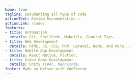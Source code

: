 ```yaml
---
home: true
tagline: Documenting all type of code
actionText: Review Documentation →
actionLink: /code/
features:
- title: Automation
  details: Git, ShellCode, Makefile, General Tips...
- title: Web Development
  details: HTML, JS, CSS, PHP, Laravel, Node, and more...
- title: Mobile App Development
  details: React Native, Flutter, 
- title: Video Game Development
  details: Unity (C##), Nannicode, 
footer: Made by Nelson with VuePress❤️
---
```

